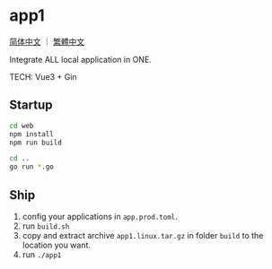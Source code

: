 # app1

[简体中文](https://github.com/tsunhua/app1/blob/main/README-ZH.md) ｜ [繁體中文](https://github.com/tsunhua/app1/blob/main/README-ZHT.md)

Integrate ALL local application in ONE.

TECH: Vue3 + Gin

## Startup

```bash
cd web
npm install
npm run build

cd ..
go run *.go
```

## Ship

1. config your applications in `app.prod.toml`.
2. run `build.sh`
3. copy and extract archive `app1.linux.tar.gz` in folder `build` to the location you want.
4. run `./app1`
